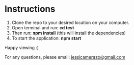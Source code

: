 # Instructions

1. Clone the repo to your desired location on your computer.
2. Open terminal and run: <b>cd test</b>
3. Then run: <b>npm install</b> (this will install the dependencies)
4. To start the application: <b>npm start</b>

Happy viewing :)

For any questions, please email: jessicamerazo@gmail.com
